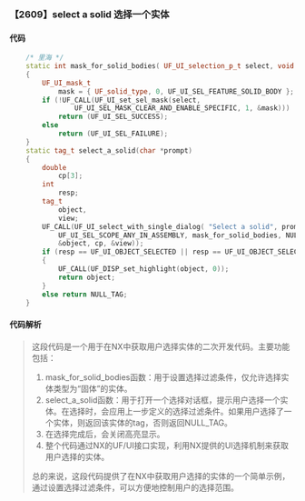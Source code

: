 ### 【2609】select a solid 选择一个实体

#### 代码

```cpp
    /* 里海 */  
    static int mask_for_solid_bodies( UF_UI_selection_p_t select, void *type)  
    {  
        UF_UI_mask_t  
            mask = { UF_solid_type, 0, UF_UI_SEL_FEATURE_SOLID_BODY };  
        if (!UF_CALL(UF_UI_set_sel_mask(select,  
                UF_UI_SEL_MASK_CLEAR_AND_ENABLE_SPECIFIC, 1, &mask)))  
            return (UF_UI_SEL_SUCCESS);  
        else  
            return (UF_UI_SEL_FAILURE);  
    }  
    static tag_t select_a_solid(char *prompt)  
    {  
        double  
            cp[3];  
        int  
            resp;  
        tag_t  
            object,  
            view;  
        UF_CALL(UF_UI_select_with_single_dialog( "Select a solid", prompt,  
            UF_UI_SEL_SCOPE_ANY_IN_ASSEMBLY, mask_for_solid_bodies, NULL, &resp,  
            &object, cp, &view));  
        if (resp == UF_UI_OBJECT_SELECTED || resp == UF_UI_OBJECT_SELECTED_BY_NAME)  
        {  
            UF_CALL(UF_DISP_set_highlight(object, 0));  
            return object;  
        }  
        else return NULL_TAG;  
    }

```

#### 代码解析

> 这段代码是一个用于在NX中获取用户选择实体的二次开发代码。主要功能包括：
>
> 1. mask_for_solid_bodies函数：用于设置选择过滤条件，仅允许选择实体类型为“固体”的实体。
> 2. select_a_solid函数：用于打开一个选择对话框，提示用户选择一个实体。在选择时，会应用上一步定义的选择过滤条件。如果用户选择了一个实体，则返回该实体的tag，否则返回NULL_TAG。
> 3. 在选择完成后，会关闭高亮显示。
> 4. 整个代码通过NX的UF/UI接口实现，利用NX提供的UI选择机制来获取用户选择的实体。
>
> 总的来说，这段代码提供了在NX中获取用户选择的实体的一个简单示例，通过设置选择过滤条件，可以方便地控制用户的选择范围。
>
